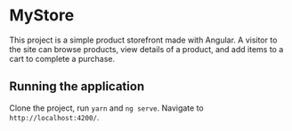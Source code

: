# MyStore

This project is a simple product storefront made with Angular. A visitor to the site can browse products, view details of a product, and add items to a cart to complete a purchase.

## Running the application
Clone the project, run `yarn` and `ng serve`. Navigate to `http://localhost:4200/`.
